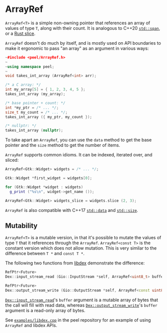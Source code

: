 # ArrayRef

`ArrayRef<T>` is a simple non-owning pointer that references an array of values
of type `T`, along with their count. It is analogous to C++20 [`std::span`], or
a [Rust slice].

[`std::span`]: https://en.cppreference.com/w/cpp/container/span
[Rust slice]: https://doc.rust-lang.org/std/primitive.slice.html

`ArrayRef` doesn't do much by itself, and is mostly used on API boundaries to
make it ergonomic to pass "an array" as an argument in various ways:

```cpp
~#include <peel/ArrayRef.h>
~
~using namespace peel;
~
void takes_int_array (ArrayRef<int> arr);

/* a C array: */
int my_array[5] = { 1, 2, 3, 4, 5 };
takes_int_array (my_array);

/* base pointer + count: */
int *my_ptr = /* ... */;
size_t my_count = /* ... */;
takes_int_array ({ my_ptr, my_count });

/* nullptr: */
takes_int_array (nullptr);
```

To take apart an `ArrayRef`, you can use the `data` method to get the base
pointer and the `size` method to get the number of items.

`ArrayRef` supports common idioms. It can be indexed, iterated over, and
sliced:

```cpp
ArrayRef<Gtk::Widget> widgets = /* ... */;

Gtk::Widget *first_widget = widgets[0];

for (Gtk::Widget *widget : widgets)
  g_print ("%s\n", widget->get_name ());

ArrayRef<Gtk::Widget> widgets_slice = widgets.slice (2, 3);
```

`ArrayRef` is also compatible with C++17 [`std::data`] and [`std::size`].

[`std::data`]: https://en.cppreference.com/w/cpp/iterator/data
[`std::size`]: https://en.cppreference.com/w/cpp/iterator/size

## Mutability

`ArrayRef<T>` is a mutable version, in that it's possible to mutate the values
of type `T` that it references through the `ArrayRef`. `ArrayRef<const T>` is
the constant version which does not allow mutation. This is very similar to the
difference between `T *` and `const T *`.

The following two functions from [libdex] demonstrate the difference:

[libdex]: https://blogs.gnome.org/chergert/2022/11/24/concurrency-parallelism-i-o-scheduling-thread-pooling-and-work-stealing/

```cpp
RefPtr<Future>
Dex::input_stream_read (Gio::InputStream *self, ArrayRef<uint8_t> buffer, int io_priority) noexcept;

RefPtr<Future>
Dex::output_stream_write (Gio::OutputStream *self, ArrayRef<const uint8_t> buffer, int io_priority) noexcept;
```

[`Dex::input_stream_read`]'s `buffer` argument is a mutable array of bytes that
the call will fill with read data, whereas [`Dex::output_stream_write`]'s
`buffer` argument is a read-only array of bytes.

[`Dex::input_stream_read`]: https://gnome.pages.gitlab.gnome.org/libdex/libdex-1/func.input_stream_read.html
[`Dex::output_stream_write`]: https://gnome.pages.gitlab.gnome.org/libdex/libdex-1/func.output_stream_write.html

See [`examples/libdex.cpp`] in the peel repository for an example of using
`ArrayRef` and libdex APIs.

[`examples/libdex.cpp`]: https://gitlab.gnome.org/bugaevc/peel/-/blob/tmp/examples/libdex.cpp?ref_type=heads
